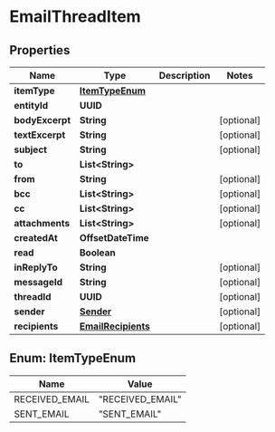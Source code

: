 

# EmailThreadItem


## Properties

| Name | Type | Description | Notes |
|------------ | ------------- | ------------- | -------------|
|**itemType** | [**ItemTypeEnum**](#ItemTypeEnum) |  |  |
|**entityId** | **UUID** |  |  |
|**bodyExcerpt** | **String** |  |  [optional] |
|**textExcerpt** | **String** |  |  [optional] |
|**subject** | **String** |  |  [optional] |
|**to** | **List&lt;String&gt;** |  |  |
|**from** | **String** |  |  [optional] |
|**bcc** | **List&lt;String&gt;** |  |  [optional] |
|**cc** | **List&lt;String&gt;** |  |  [optional] |
|**attachments** | **List&lt;String&gt;** |  |  [optional] |
|**createdAt** | **OffsetDateTime** |  |  |
|**read** | **Boolean** |  |  |
|**inReplyTo** | **String** |  |  [optional] |
|**messageId** | **String** |  |  [optional] |
|**threadId** | **UUID** |  |  [optional] |
|**sender** | [**Sender**](Sender) |  |  [optional] |
|**recipients** | [**EmailRecipients**](EmailRecipients) |  |  [optional] |



## Enum: ItemTypeEnum

| Name | Value |
|---- | -----|
| RECEIVED_EMAIL | &quot;RECEIVED_EMAIL&quot; |
| SENT_EMAIL | &quot;SENT_EMAIL&quot; |



